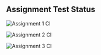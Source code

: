 ## Assignment Test Status

![Assignment 1 CI](https://github.com/anishamathur/c756-exer/actions/workflows/ci-a1.yml/badge.svg)

![Assignment 2 CI](https://github.com/anishamathur/c756-exer/actions/workflows/ci-a2.yml/badge.svg)

![Assignment 3 CI](https://github.com/anishamathur/c756-exer/actions/workflows/ci-a3.yml/badge.svg)
